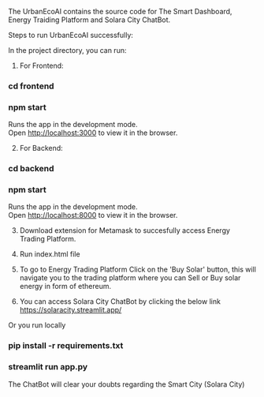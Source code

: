 The UrbanEcoAI contains the source code for The Smart Dashboard, Energy Traiding Platform and Solara City ChatBot.

Steps to run UrbanEcoAI successfully:

In the project directory, you can run:

1. For Frontend: 

### cd frontend

### npm start

Runs the app in the development mode.<br />
Open [http://localhost:3000](http://localhost:3000) to view it in the browser.

2. For Backend: 

### cd backend

### npm start

Runs the app in the development mode.<br />
Open [http://localhost:8000](http://localhost:8000) to view it in the browser.

3. Download extension for Metamask to succesfully access Energy Trading Platform. 

4. Run index.html file

4. To go to Energy Trading Platform Click on the 'Buy Solar' button, this will navigate you to the trading platform where you can Sell or Buy solar energy in form of ethereum.

5. You can access Solara City ChatBot by clicking the below link
https://solaracity.streamlit.app/ 

Or you run locally 

### pip install -r requirements.txt

### streamlit run app.py

The ChatBot will clear your doubts regarding the Smart City (Solara City)
